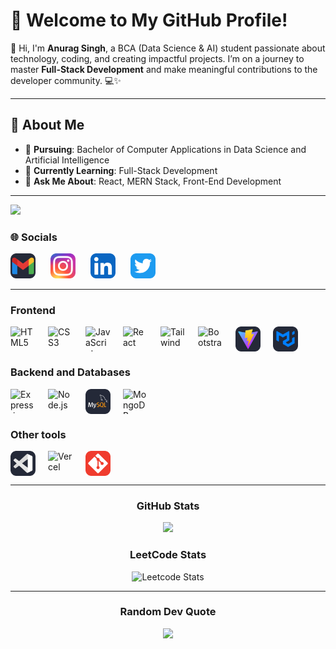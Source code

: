 # 🚀 Welcome to My GitHub Profile!

🌟 Hi, I'm **Anurag Singh**, a BCA (Data Science & AI) student passionate about technology, coding, and creating impactful projects. I’m on a journey to master **Full-Stack Development** and make meaningful contributions to the developer community. 💻✨  

---

## 💫 About Me
- 🔭 **Pursuing**: Bachelor of Computer Applications in Data Science and Artificial Intelligence 
- 🌱 **Currently Learning**: Full-Stack Development  
- 💬 **Ask Me About**: React, MERN Stack, Front-End Development  

---

[![](https://visitcount.itsvg.in/api?id=Anurag-Singh-0&icon=0&color=0)](https://visitcount.itsvg.in)


### 🌐 Socials

[<img src="https://github.com/tandpfun/skill-icons/raw/main/icons/Gmail-Dark.svg" alt="Email" width="40" height="40" style="margin-right: 20px;">](mailto:singh.anurag2026@gmail.com)
[<img src="https://github.com/tandpfun/skill-icons/raw/main/icons/Instagram.svg" alt="Instagram" width="40" height="40" style="margin-right: 20px;">](https://instagram.com/anurag.singh_04)
[<img src="https://github.com/tandpfun/skill-icons/raw/main/icons/LinkedIn.svg" alt="LinkedIn" width="40" height="40" style="margin-right: 20px;">](https://www.linkedin.com/in/singhanurag2024/)
[<img src="https://github.com/tandpfun/skill-icons/raw/main/icons/Twitter.svg" alt="Twitter" width="40" height="40" style="margin-right: 20px;">](https://x.com/Anurag_singh_09)

---

### Frontend

  <div style="display: flex; flex-direction: row; align-items: center;">
    <img src="https://skillicons.dev/icons?i=html" alt="HTML5" width="40" height="40" style="margin-right: 20px;" />
    <img src="https://skillicons.dev/icons?i=css" alt="CSS3" width="40" height="40" style="margin-right: 20px;" />
    <img src="https://skillicons.dev/icons?i=js" alt="JavaScript" width="40" height="40" style="margin-right: 20px;" />
    <img src="https://skillicons.dev/icons?i=react" alt="React" width="40" height="40" style="margin-right: 20px;" />
    <img src="https://skillicons.dev/icons?i=tailwind" alt="Tailwind" width="40" height="40" style="margin-right: 20px;" />
    <img src="https://skillicons.dev/icons?i=bootstrap" alt="Bootstrap" width="40" height="40" style="margin-right: 20px;" />
    <img src="https://github.com/tandpfun/skill-icons/raw/main/icons/Vite-Dark.svg" alt="Vite" width="40" height="40" style="margin-right: 20px;" />
    <img src="https://github.com/tandpfun/skill-icons/raw/main/icons/MaterialUI-Dark.svg" alt="MaterialUI" width="40"
      height="40" style="margin-right: 20px;" />
  </div>

### Backend and Databases

  <div style="display: flex; flex-direction: row; align-items: center;">
    <img src="https://skillicons.dev/icons?i=express" alt="Express.js" width="40" height="40"
      style="margin-right: 20px;" />
    <img src="https://skillicons.dev/icons?i=nodejs" alt="Node.js" width="40" height="40" style="margin-right: 20px;" />
    <img src="https://github.com/tandpfun/skill-icons/raw/main/icons/MySQL-Dark.svg" alt="MySQL" width="40" height="40"
      style="margin-right: 20px;" />
    <img src="https://skillicons.dev/icons?i=mongodb" alt="MongoDB" width="40" height="40"
      style="margin-right: 20px;" />
  </div>

### Other tools

  <div style="display: flex; flex-direction: row; align-items: center;">
    <img src="https://github.com/tandpfun/skill-icons/raw/main/icons/VSCode-Dark.svg" alt="VS Code" width="40" height="40" style="margin-right: 20px;" />
    <img src="https://skillicons.dev/icons?i=vercel" alt="Vercel" width="40" height="40" style="margin-right: 20px;" />
    <img src="https://github.com/tandpfun/skill-icons/raw/main/icons/Git.svg" alt="Git and Github" width="40" height="40" style="margin-right: 20px;" />
  </div>

---
  
<div align="center">
  
  ### GitHub Stats
  
  ![](https://github-readme-streak-stats.herokuapp.com/?user=ganesh-mk&theme=dark&hide_border=false)<br />
  
  ### LeetCode Stats
  
  ![Leetcode Stats](https://leetcard.jacoblin.cool/anuragsingh07?ext=heatmap)
</div>

---

<div align="center">
  
  ###  Random Dev Quote
  
  ![](https://quotes-github-readme.vercel.app/api?type=horizontal&theme=radical)
</div>

